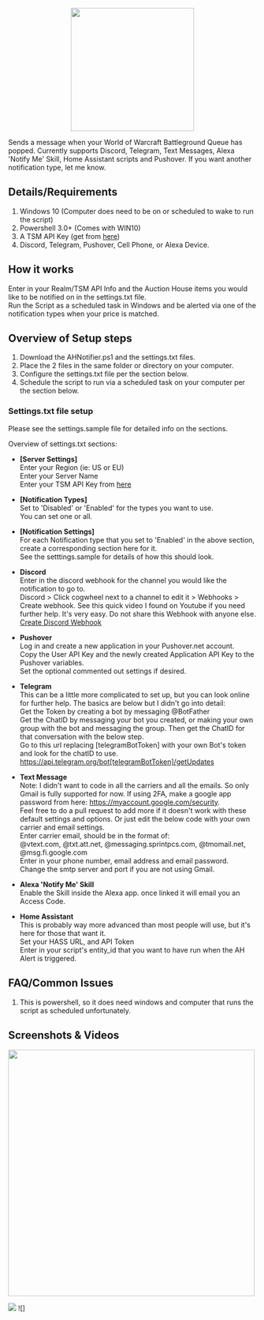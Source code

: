 <p align="center">
<img align="center" src="https://raw.githubusercontent.com/ninthwalker/BGNotifier/master/screenshots/AHNotifier-logo.png" width="250"></p>
Sends a message when your World of Warcraft Battleground Queue has popped.  
Currently supports Discord, Telegram, Text Messages, Alexa 'Notify Me' Skill, Home Assistant scripts and Pushover. If you want another notification type, let me know.    
  

## Details/Requirements  
1. Windows 10 (Computer does need to be on or scheduled to wake to run the script)
2. Powershell 3.0+ (Comes with WIN10)
3. A TSM API Key (get from [here](https://www.tradeskillmaster.com/user))  
4. Discord, Telegram, Pushover, Cell Phone, or Alexa Device.

## How it works  
Enter in your Realm/TSM API Info and the Auction House items you would like to be notified on in the settings.txt file.  
Run the Script as a scheduled task in Windows and be alerted via one of the notification types when your price is matched.  

## Overview of Setup steps  
1. Download the AHNotifier.ps1 and the settings.txt files.  
2. Place the 2 files in the same folder or directory on your computer.  
3. Configure the settings.txt file per the section below.  
4. Schedule the script to run via a scheduled task on your computer per the section below.  
  
### Settings.txt file setup  
Please see the settings.sample file for detailed info on the sections.  
  
Overview of settings.txt sections:  

* **[Server Settings]**  
Enter your Region (ie: US or  EU)  
Enter your Server Name  
Enter your TSM API Key from [here](https://www.tradeskillmaster.com/user)    

* **[Notification Types]**  
Set to 'Disabled' or 'Enabled' for the types you want to use.  
You can set one or all.  

* **[Notification Settings]**  
For each Notification type that you set to 'Enabled' in the above section, create a corresponding section here for it.  
See the setttings.sample for details of how this should look. 

* **Discord**  
Enter in the discord webhook for the channel you would like the notification to go to.  
Discord > Click cogwheel next to a channel to edit it > Webhooks > Create webhook.
See this quick video I found on Youtube if you need further help. It's very easy. Do not share this Webhook with anyone else.  
[Create Discord Webhook](https://www.youtube.com/watch?v=zxi926qhP7w)  

* **Pushover**   
Log in and create a new application in your Pushover.net account.  
Copy the User API Key and the newly created Application API Key to the Pushover variables.  
Set the optional commented out settings if desired.     

* **Telegram**  
This can be a little more complicated to set up, but you can look online for further help. The basics are below but I didn't go into detail:  
Get the Token by creating a bot by messaging @BotFather  
Get the ChatID by messaging your bot you created, or making your own group with the bot and messaging the group. Then get the ChatID for that conversation with the below step.  
Go to this url replacing [telegramBotToken] with your own Bot's token and look for the chatID to use. 
https://api.telegram.org/bot[telegramBotToken]/getUpdates

* **Text Message**  
Note: I didn't want to code in all the carriers and all the emails. So only Gmail is fully supported for now. If using 2FA, make a google app password from here: https://myaccount.google.com/security.  
Feel free to do a pull request to add more if it doesn't work with these default settings and options. Or just edit the below code with your own carrier and email settings.  
Enter carrier email, should be in the format of:  
@vtext.com, @txt.att.net, @messaging.sprintpcs.com, @tmomail.net, @msg.fi.google.com  
Enter in your phone number, email address and email password.  
Change the smtp server and port if you are not using Gmail.  

* **Alexa 'Notify Me' Skill**    
Enable the Skill inside the Alexa app. once linked it will email you an Access Code.  

* **Home Assistant**  
This is probably way more advanced than most people will use, but it's here for those that want it.    
Set your HASS URL, and API Token  
Enter in your script's entity_id that you want to have run when the AH Alert is triggered.  

## FAQ/Common Issues  
1. This is powershell, so it does need windows and computer that runs the script as scheduled unfortunately.

## Screenshots & Videos  

<img src="https://raw.githubusercontent.com/ninthwalker/AHNotifier/master/screenshots/mobile.png" width="500">  

![](https://raw.githubusercontent.com/ninthwalker/AHNotifier/master/screenshots/alert.png) ![]  

